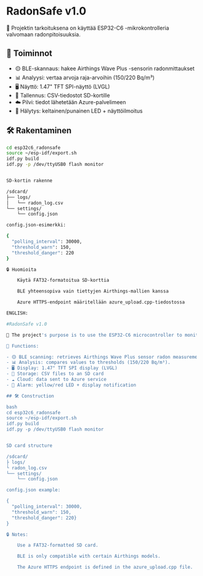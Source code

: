 # RadonSafe v1.0

👷 Projektin tarkoituksena on käyttää ESP32-C6 -mikrokontrolleria valvomaan radonpitoisuuksia. 

## 🚀 Toiminnot

- 🟡 BLE-skannaus: hakee Airthings Wave Plus -sensorin radonmittaukset
- 📊 Analyysi: vertaa arvoja raja-arvoihin (150/220 Bq/m³)
- 🖥️ Näyttö: 1.47" TFT SPI-näyttö (LVGL)
- 💾 Tallennus: CSV-tiedostot SD-kortille
- ☁️ Pilvi: tiedot lähetetään Azure-palvelimeen
- 🔔 Hälytys: keltainen/punainen LED + näyttöilmoitus

## 🛠️ Rakentaminen

```bash
cd esp32c6_radonsafe
source ~/esp-idf/export.sh
idf.py build
idf.py -p /dev/ttyUSB0 flash monitor


SD-kortin rakenne

/sdcard/
├── logs/
│   └── radon_log.csv
└── settings/
    └── config.json

config.json-esimerkki:

{
  "polling_interval": 30000,
  "threshold_warn": 150,
  "threshold_danger": 220
}

🔒 Huomioita

    Käytä FAT32-formatoitua SD-korttia

    BLE yhteensopiva vain tiettyjen Airthings-mallien kanssa

    Azure HTTPS-endpoint määritellään azure_upload.cpp-tiedostossa

ENGLISH:

#RadonSafe v1.0

👷 The project's purpose is to use the ESP32-C6 microcontroller to monitor radon levels.

🚀 Functions:

- 🟡 BLE scanning: retrieves Airthings Wave Plus sensor radon measurements
- 📊 Analysis: compares values to thresholds (150/220 Bq/m³).
- 🖥️ Display: 1.47" TFT SPI display (LVGL)
- 💾 Storage: CSV files to an SD card
- ☁️ Cloud: data sent to Azure service
- 🔔 Alarm: yellow/red LED + display notification

## 🛠️ Construction

bash
cd esp32c6_radonsafe
source ~/esp-idf/export.sh
idf.py build
idf.py -p /dev/ttyUSB0 flash monitor


SD card structure

/sdcard/
├ logs/
└ radon_log.csv
└── settings/
    └── config.json

config.json example:

{
  "polling_interval": 30000,
  "threshold_warn": 150,
  "threshold_danger": 220}
}

🔒 Notes:

    Use a FAT32-formatted SD card.

    BLE is only compatible with certain Airthings models.

    The Azure HTTPS endpoint is defined in the azure_upload.cpp file.




